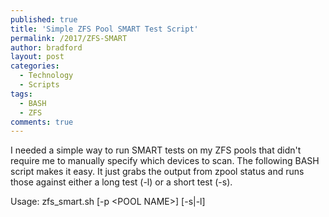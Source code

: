 ```yaml
---
published: true
title: 'Simple ZFS Pool SMART Test Script'
permalink: /2017/ZFS-SMART
author: bradford
layout: post
categories:
  - Technology
  - Scripts
tags:
  - BASH
  - ZFS
comments: true
---
```


I needed a simple way to run SMART tests on my ZFS pools that didn't require me to manually specify which devices to scan. The following BASH script makes it easy. It just grabs the output from zpool status and runs those against either a long test (-l) or a short test (-s).

Usage: zfs_smart.sh [-p \<POOL NAME\>] [-s|-l]
 
 
<script src="https://gist.github.com/elBradford/5925703c69471be7f59e5a50c4289e24.js"></script>
